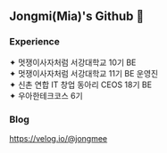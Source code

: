 ## Jongmi(Mia)'s Github 👋

### Experience 
✦ 멋쟁이사자처럼 서강대학교 10기 BE<br>
✦ 멋쟁이사자처럼 서강대학교 11기 BE 운영진<br>
✦ 신촌 연합 IT 창업 동아리 CEOS 18기 BE<br>
✦ 우아한테크코스 6기<br>

### Blog
https://velog.io/@jongmee
